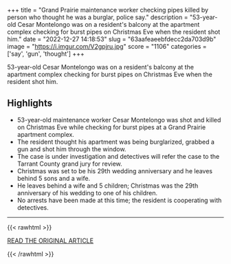 +++
title = "Grand Prairie maintenance worker checking pipes killed by person who thought he was a burglar, police say."
description = "53-year-old Cesar Montelongo was on a resident's balcony at the apartment complex checking for burst pipes on Christmas Eve when the resident shot him."
date = "2022-12-27 14:18:53"
slug = "63aafeaeebfdecc2da703d9b"
image = "https://i.imgur.com/V2gpjru.jpg"
score = "1106"
categories = ['say', 'gun', 'thought']
+++

53-year-old Cesar Montelongo was on a resident's balcony at the apartment complex checking for burst pipes on Christmas Eve when the resident shot him.

## Highlights

- 53-year-old maintenance worker Cesar Montelongo was shot and killed on Christmas Eve while checking for burst pipes at a Grand Prairie apartment complex.
- The resident thought his apartment was being burglarized, grabbed a gun and shot him through the window.
- The case is under investigation and detectives will refer the case to the Tarrant County grand jury for review.
- Christmas was set to be his 29th wedding anniversary and he leaves behind 5 sons and a wife.
- He leaves behind a wife and 5 children; Christmas was the 29th anniversary of his wedding to one of his children.
- No arrests have been made at this time; the resident is cooperating with detectives.

---

{{< rawhtml >}}
  <p class="article-category">
    <a target="_blank" href="https://www.fox4news.com/news/grand-prairie-maintenance-worker-killed-while-checking-for-burst-pipes-by-person-who-thought-he-was-a-burglar">READ THE ORIGINAL ARTICLE</a>
  </p>
{{< /rawhtml >}}
